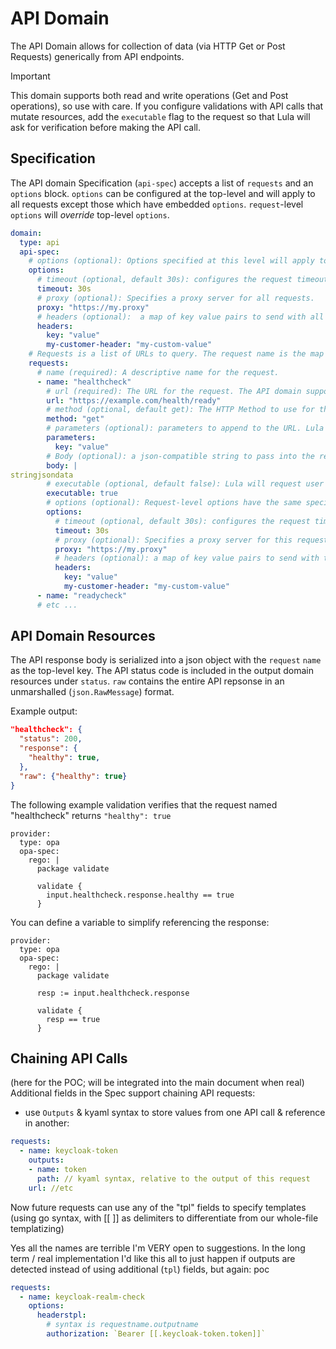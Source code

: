 # API Domain

The API Domain allows for collection of data (via HTTP Get or Post Requests) generically from API endpoints.

>[!Important]
>This domain supports both read and write operations (Get and Post operations), so use with care. If you configure validations with API calls that mutate resources, add the `executable` flag to the request so that Lula will ask for verification before making the API call. 

## Specification
The API domain Specification (`api-spec`) accepts a list of `requests` and an `options` block. `options` can be configured at the top-level and will apply to all requests except those which have embedded `options`. `request`-level `options` will *override* top-level `options`.


```yaml
domain: 
  type: api
  api-spec:
    # options (optional): Options specified at this level will apply to all requests except those with an embedded options block.
    options:
      # timeout (optional, default 30s): configures the request timeout. The default timeout is 30 seconds (30s). The timeout string is a number followed by a unit suffix (ms, s, m, h, d), such as 30s or 1m.
      timeout: 30s
      # proxy (optional): Specifies a proxy server for all requests.
      proxy: "https://my.proxy"
      # headers (optional):  a map of key value pairs to send with all requests.
      headers: 
        key: "value"
        my-customer-header: "my-custom-value"
    # Requests is a list of URLs to query. The request name is the map key used when referencing the resources returned by the API.
    requests:
      # name (required): A descriptive name for the request.
      - name: "healthcheck" 
        # url (required): The URL for the request. The API domain supports any rfc3986-formatted URI. Lula also supports URL parameters as a separate argument.
        url: "https://example.com/health/ready"
        # method (optional, default get): The HTTP Method to use for the API call. "get" and "post" are supported. Default is "get".
        method: "get"
        # parameters (optional): parameters to append to the URL. Lula also supports full URIs in the URL.
        parameters: 
          key: "value"
        # Body (optional): a json-compatible string to pass into the request as the request body.
        body: |
stringjsondata
        # executable (optional, default false): Lula will request user verification before performing API actions if *any* API request is flagged "executable".
        executable: true
        # options (optional): Request-level options have the same specification as the api-spec-level options at the top. These options apply only to this request.
        options:
          # timeout (optional, default 30s): configures the request timeout. The default timeout is 30 seconds (30s). The timeout string is a number followed by a unit suffix (ms, s, m, h, d), such as 30s or 1m.
          timeout: 30s
          # proxy (optional): Specifies a proxy server for this request.
          proxy: "https://my.proxy"
          # headers (optional): a map of key value pairs to send with this request.
          headers: 
            key: "value"
            my-customer-header: "my-custom-value"
      - name: "readycheck"
      # etc ...
```

## API Domain Resources

The API response body is serialized into a json object with the `request` `name` as the top-level key. The API status code is included in the output domain resources under `status`. `raw` contains the entire API repsonse in an unmarshalled (`json.RawMessage`) format.

Example output:

```json
"healthcheck": {
  "status": 200,
  "response": {
    "healthy": true,
  },
  "raw": {"healthy": true}
}
```

The following example validation verifies that the request named "healthcheck" returns `"healthy": true` 

```
provider: 
  type: opa
  opa-spec:
    rego: |
      package validate

      validate {
        input.healthcheck.response.healthy == true
      }
```

You can define a variable to simplify referencing the response: 
```
provider: 
  type: opa
  opa-spec:
    rego: |
      package validate

      resp := input.healthcheck.response

      validate {
        resp == true
      }
```

## Chaining API Calls
(here for the POC; will be integrated into the main document when real)
Additional fields in the Spec support chaining API requests:

- use `Outputs` & kyaml syntax to store values from one API call & reference in another:
```yaml
requests:
  - name: keycloak-token
    outputs:
    - name: token
      path: // kyaml syntax, relative to the output of this request 
    url: //etc
```

Now future requests can use any of the "tpl" fields to specify templates (using go syntax, with [[ ]] as delimiters to differentiate from our whole-file templatizing)

Yes all the names are terrible I'm VERY open to suggestions. In the long term / real implementation I'd like this all to just happen if outputs are detected instead of using additional (`tpl`) fields, but again: poc 

```yaml
requests:
  - name: keycloak-realm-check
    options:
      headerstpl:
        # syntax is requestname.outputname
        authorization: `Bearer [[.keycloak-token.token]]`
```